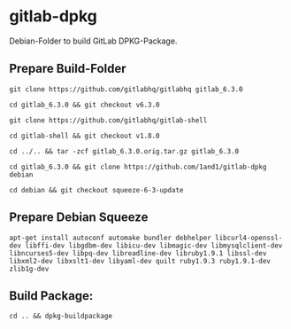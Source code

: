 # gitlab-dpkg
Debian-Folder to build GitLab DPKG-Package.

## Prepare Build-Folder

    git clone https://github.com/gitlabhq/gitlabhq gitlab_6.3.0

    cd gitlab_6.3.0 && git checkout v6.3.0

    git clone https://github.com/gitlabhq/gitlab-shell

    cd gitlab-shell && git checkout v1.8.0

    cd ../.. && tar -zcf gitlab_6.3.0.orig.tar.gz gitlab_6.3.0

    cd gitlab_6.3.0 && git clone https://github.com/1and1/gitlab-dpkg debian

    cd debian && git checkout squeeze-6-3-update

## Prepare Debian Squeeze

    apt-get install autoconf automake bundler debhelper libcurl4-openssl-dev libffi-dev libgdbm-dev libicu-dev libmagic-dev libmysqlclient-dev libncurses5-dev libpq-dev libreadline-dev libruby1.9.1 libssl-dev libxml2-dev libxslt1-dev libyaml-dev quilt ruby1.9.3 ruby1.9.1-dev zlib1g-dev

## Build Package:

    cd .. && dpkg-buildpackage
